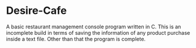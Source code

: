# Desire-Cafe
A basic restaurant management console program written in C. This is an incomplete build in terms of saving the information of any product purchase inside a text file. Other than that the program is complete.
